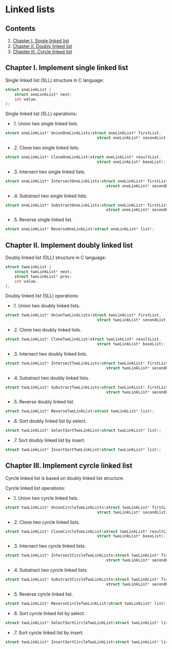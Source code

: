 # Linked lists

## Contents  

1. [Chapter I. Single linked list](#chapter-i.-implement-single-linked-list)
2. [Chapter II. Doubly linked list](#chapter-ii-implement-doubly-linked-list)
3. [Chapter III. Cyrcle linked list](#chapter-iii-implement-cyrcle-linked-list)

## Chapter I. Implement single linked list

Single linked list (SLL) structure in C language:
```c
struct oneLinkList {
	struct oneLinkList* next;
	int value;
};
```

Single linked list (SLL) operations:
- .1. Union two single linked lists.
```c
struct oneLinkList* UnionOneLinkLists(struct oneLinkList* firstList,
										struct oneLinkList* secondList);
```
- .2. Clone two single linked lists.
```c
struct oneLinkList* CloneOneLinkList(struct oneLinkList* resultList,
										struct oneLinkList* baseList);
```
- .3. Intersect two single linked lists.
```c
struct oneLinkList* IntersectOneLinkLists(struct oneLinkList* firstList,
											struct oneLinkList* secondList);
```
- .4. Substract two single linked lists.
```c
struct oneLinkList* SubstractOneLinkLists(struct oneLinkList* firstList,
											struct oneLinkList* secondList);
```
- .5. Reverse single linked list.
```c
struct oneLinkList* ReverseOneLinkList(struct oneLinkList* list);
```

## Chapter II. Implement doubly linked list

Doubly linked list (DLL) structure in C language:
```c
struct twoLinkList {
	struct twoLinkList* next;
	struct twoLinkList* prev;
	int value;
};
```

Doubly linked list (SLL) operations:
- .1. Union two doubly linked lists.
```c
struct twoLinkList* UnionTwoLinkLists(struct twoLinkList* firstList,
										struct twoLinkList* secondList);
```
- .2. Clone two doubly linked lists.
```c
struct twoLinkList* CloneTwoLinkList(struct twoLinkList* resultList,
										struct twoLinkList* baseList);
```
- .3. Intersect two doubly linked lists.
```c
struct twoLinkList* IntersectTwoLinkLists(struct twoLinkList* firstList,
											struct twoLinkList* secondList);
```
- .4. Substract two doubly linked lists.
```c
struct twoLinkList* SubstractTwoLinkLists(struct twoLinkList* firstList,
											struct twoLinkList* secondList);
```
- .5. Reverse doubly linked list.
```c
struct twoLinkList* ReverseTwoLinkList(struct twoLinkList* list);
```
- .6. Sort doubly linked list by select.
```c
struct twoLinkList* SelectSortTwoLinkList(struct twoLinkList* list);
```
- .7. Sort doubly linked list by insert.
```c
struct twoLinkList* InsertSortTwoLinkList(struct twoLinkList* list);
```

## Chapter III. Implement cyrcle linked list

Cyrcle linked list is based on doubly linked list structure.

Cyrcle linked list operations:
- .1. Union two cyrcle linked lists.
```c
struct twoLinkList* UnionCircleTwoLinkLists(struct twoLinkList* firstList,
										struct twoLinkList* secondList);
```
- .2. Clone two cyrcle linked lists.
```c
struct twoLinkList* CloneCircleTwoLinkList(struct twoLinkList* resultList,
										struct twoLinkList* baseList);
```
- .3. Intersect two cyrcle linked lists.
```c
struct twoLinkList* IntersectCircleTwoLinkLists(struct twoLinkList* firstList,
											struct twoLinkList* secondList);
```
- .4. Substract two cyrcle linked lists.
```c
struct twoLinkList* SubstractCircleTwoLinkLists(struct twoLinkList* firstList,
											struct twoLinkList* secondList);
```
- .5. Reverse cyrcle linked list.
```c
struct twoLinkList* ReverseCircleTwoLinkList(struct twoLinkList* list);
```
- .6. Sort cyrcle linked list by select.
```c
struct twoLinkList* SelectSortCircleTwoLinkList(struct twoLinkList* list);
```
- .7. Sort cyrcle linked list by insert.
```c
struct twoLinkList* InsertSortCircleTwoLinkList(struct twoLinkList* list);
```

